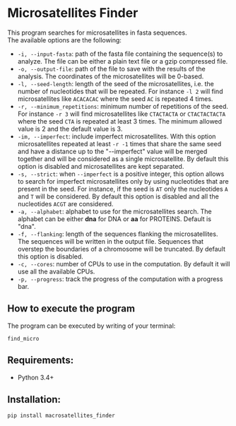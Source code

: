 Microsatellites Finder
======================
This program searches for microsatellites in fasta sequences.  
The available options are the following:  

- ``-i, --input-fasta``: path of the fasta file containing the sequence(s) to analyze. The file can be either a plain text file or a gzip compressed file.  
- ``-o, --output-file``: path of the file to save with the results of the analysis. The coordinates of the microsatellites will be 0-based.    
- ``-l, --seed-length``: length of the seed of the microsatellites, i.e. the number of nucleotides that will be repeated. For instance `-l 2` will find microsatellites like ``ACACACAC`` where the seed ``AC`` is repeated 4 times.  
- ``-r, --minimum_repetitions``: minimum number of repetitions of the seed. For instance ``-r 3`` will find microsatellites like ``CTACTACTA`` or ``CTACTACTACTA`` where the seed ``CTA`` is repeated at least 3 times. The minimum allowed value is 2 and the default value is 3.  
- ``-im, --imperfect``: include imperfect microsatellites. With this option microsatellites repeated at least ``-r -1`` times that share the same seed and have a distance up to the "--imperfect" value will be merged together and will be considered as a single microsatellite. By default this option is disabled and microsatellites are kept separated.  
- ``-s, --strict``: when ``--imperfect`` is a positive integer, this option allows to search for imperfect microsatellites only by using nucleotides that are present in the seed. For instance, if the seed is ``AT`` only the nucleotides ``A`` and ``T`` will be considered. By default this option is disabled and all the nucleotides ``ACGT`` are considered.
- ``-a, --alphabet``: alphabet to use for the microsatellites search. The alphabet can be either **dna** for DNA or **aa** for PROTEINS. Default is "dna".
- ``-f, --flanking``: length of the sequences flanking the microsatellites. The sequences will be written in the output file. Sequences that overstep the boundaries of a chromosome will be truncated. By default this option is disabled.
- ``-c, --cores``: number of CPUs to use in the computation. By default it will use all the available CPUs.  
- ``-p, --progress``: track the progress of the computation with a progress bar.  


How to execute the program
--------------------------
The program can be executed by writing of your terminal:
        
    find_micro

Requirements:
-------------
- Python 3.4+


Installation:
-------------

    pip install macrosatellites_finder

